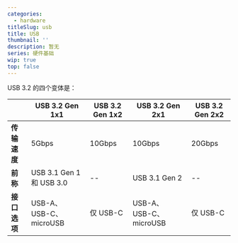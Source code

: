```yaml
---
categories:
  - hardware
titleSlug: usb
title: USB
thumbnail: ''
description: 暂无
series: 硬件基础
wip: true
top: false
---
```

USB 3.2 的四个变体是：

|              | **USB 3.2** **Gen 1x1**  | **USB 3.2** **Gen 1x2** | **USB 3.2** **Gen 2x1**  | **USB 3.2** **Gen 2x2** |
| ------------ | ------------------------ | ----------------------- | ------------------------ | ----------------------- |
| **传输速度** | 5Gbps                    | 10Gbps                  | 10Gbps                   | 20Gbps                  |
| **前称**     | USB 3.1 Gen 1 和 USB 3.0 | --                      | USB 3.1 Gen 2            | --                      |
| **接口选项** | USB-A、 USB-C、 microUSB | 仅 USB-C                | USB-A、 USB-C、 microUSB | 仅 USB-C                |

